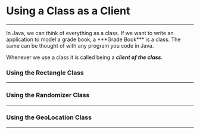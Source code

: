 # Using a Class as a Client
<hr>
In Java, we can think of everything as a class. If we want to write an application to model a grade book, a ***Grade Book*** is a class. The same can be thought of with any program you code in Java.

Whenever we use a class it is called being a ***client of the class***.

### Using the Rectangle Class
<hr>

### Using the Randomizer Class
<hr>

### Using the GeoLocation Class
<hr>
